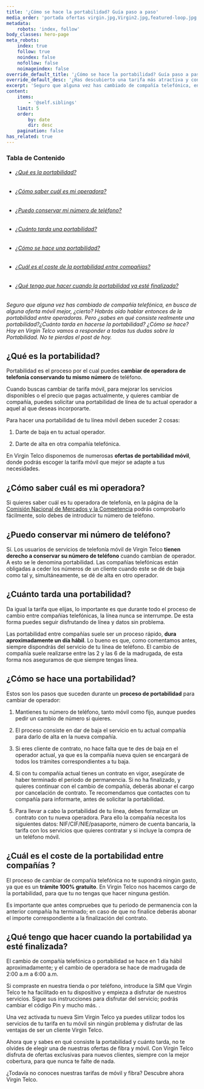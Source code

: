 ```yaml
---
title: '¿Cómo se hace la portabilidad? Guía paso a paso'
media_order: 'portada ofertas virgin.jpg,Virgin2.jpg,featured-loop.jpg'
metadata:
    robots: 'index, follow'
body_classes: hero-page
meta_robots:
    index: true
    follow: true
    noindex: false
    nofollow: false
    noimageindex: false
override_default_title: '¿Cómo se hace la portabilidad? Guía paso a paso'
override_default_desc: '¿Has descubierto una tarifa más atractiva y con mejor precio en otra compañía? Encuentra todas las respuestas que necesitas para convertir el proceso de portabilidad en algo sencillo, rápido y sin ningún coste.'
excerpt: 'Seguro que alguna vez has cambiado de compañía telefónica, en busca de alguna oferta móvil mejor, ¿cierto? Habrás oído hablar entonces de la portabilidad entre operadoras. Pero ¿sabes...'
content:
    items:
        - '@self.siblings'
    limit: 5
    order:
        by: date
        dir: desc
    pagination: false
has_related: true
---
```


<!-- # ¿Qué es y cuánto tarda una portabilidad? -->

<!-- <div class="mb-5"></div> -->
    
<!-- ![](Virgin2.jpg) -->

<!-- <div class="mb-5"></div> -->
### Tabla de Contenido

<div class="mb-5"></div>

<div class="links-list"></div>

* ######  <span class="magnet-link">[¿Qué es la portabilidad?](#que)</span>
* ######  <span class="magnet-link">[¿Cómo saber cuál es mi operadora?](#operadora)</span>
* ######  <span class="magnet-link">[¿Puedo conservar mi número de teléfono?](#conservar)</span>
* ######  <span class="magnet-link">[¿Cuánto tarda una portabilidad?](#cuanto)</span>
* ######  <span class="magnet-link">[¿Cómo se hace una portabilidad?](#como)</span>
* ######  <span class="magnet-link">[¿Cuál es el coste de la portabilidad entre compañias?](#companias)</span>
* ######  <span class="magnet-link">[¿Qué tengo que hacer cuando la portabilidad ya esté finalizada?](#dia)</span>

<div class="mb-5"></div>

_Seguro que alguna vez has cambiado de compañía telefónica, en busca de alguna oferta móvil mejor, ¿cierto? Habrás oído hablar entonces de la portabilidad entre operadoras. Pero ¿sabes en qué consiste realmente una portabilidad?¿Cuánto tarda en hacerse la portabilidad? ¿Cómo se hace? Hoy en Virgin Telco vamos a responder a todas tus dudas sobre la Portabilidad. No te pierdas el post de hoy._

## <span id="que">¿Qué es la portabilidad?<span>
    
Portabilidad es el proceso por el cual puedes **cambiar de operadora de telefonía conservando tu mismo número** de teléfono.

Cuando buscas cambiar de tarifa móvil, para mejorar los servicios disponibles o el precio que pagas actualmente, y quieres cambiar de compañía, puedes solicitar una portabilidad de línea de tu actual operador a aquel al que deseas incorporarte.

Para hacer una portabilidad de tu línea móvil deben suceder 2 cosas: 
    
1. Darte de baja en tu actual operador.

2. Darte de alta en otra compañía telefónica.

En Virgin Telco disponemos de numerosas **ofertas de portabilidad móvil**, donde podrás escoger la tarifa móvil que mejor se adapte a tus necesidades.
    
<div class="mb-5"></div>    
    
## <span id="operadora">¿Cómo saber cuál es mi operadora?<span>
    
Si quieres saber cuál es tu operadora de telefonía, en la página de la [Comisión Nacional de Mercados y la Competencia](https://numeracionyoperadores.cnmc.es/portabilidad/movil) podrás comprobarlo fácilmente, solo debes de introducir tu número de teléfono.
    
<div class="mb-5"></div>    
    
## <span id="conservar">¿Puedo conservar mi número de teléfono?<span>
    
Sí. Los usuarios de servicios de telefonía móvil de Virgin Telco **tienen derecho a conservar su número de teléfono** cuando cambian de operador. A esto se le denomina portabilidad. Las compañías telefónicas están obligadas a ceder los números de un cliente cuando este se dé de baja como tal y, simultáneamente, se dé de alta en otro operador.

<div class="mb-5"></div>

## <span id="cuanto">¿Cuánto tarda una portabilidad?<span>
    
Da igual la tarifa que elijas, lo importante es que durante todo el proceso de cambio entre compañías telefónicas, la línea nunca se interrumpe. De esta forma puedes seguir disfrutando de línea y datos sin problema.  

Las portabilidad entre compañías suele ser un proceso rápido, **dura aproximadamente un día hábil**. Lo bueno es que, como comentamos antes, siempre dispondrás del servicio de tu línea de teléfono. El cambio de compañía suele realizarse entre las 2 y las 6 de la madrugada, de esta forma nos aseguramos de que siempre tengas línea.
    
<div class="mb-5"></div>    
    
## <span id="como">¿Cómo se hace una portabilidad?<span>  
    
Estos son los pasos que suceden durante un **proceso de portabilidad** para cambiar de operador:

1. Mantienes tu número de teléfono, tanto móvil como fijo, aunque puedes pedir un cambio de número si quieres.

2. El proceso consiste en dar de baja el servicio en tu actual compañía para darlo de alta en la nueva compañía.  

3. Si eres cliente de contrato, no hace falta que te des de baja en el operador actual, ya que es la compañía nueva quien se encargará de todos los trámites correspondientes a tu baja. 

4. Si con tu compañía actual tienes un contrato en vigor, asegúrate de haber terminado el periodo de permanencia. Si no ha finalizado, y quieres continuar con el cambio de compañía, deberás abonar el cargo por cancelación de contrato. Te recomendamos que contactes con tu compañía para informarte, antes de solicitar la portabilidad.
 
5. Para llevar a cabo la portabilidad de tu línea, debes formalizar un contrato con tu nueva operadora. Para ello la compañía necesita los siguientes datos: NIF/CIF/NIE/pasaporte, número de cuenta bancaria, la tarifa con los servicios que quieres contratar y si incluye la compra de un teléfono móvil. 
    
<div class="mb-5"></div>    
    
## <span id="companias">¿Cuál es el coste de la portabilidad entre compañías ?<span> 

El proceso de cambiar de compañía telefónica no te supondrá ningún gasto, ya que es un **trámite 100% gratuito**. En Virgin Telco nos hacemos cargo de la portabilidad, para que tu no tengas que hacer ninguna gestión.
    
Es importante que antes compruebes que tu periodo de permanencia con la anterior compañía ha terminado; en caso de que no finalice deberás abonar el importe correspondiente a la finalización del contrato. 
    
<div class="mb-5"></div> 
    
## <span id="dia">¿Qué tengo que hacer cuando la portabilidad ya esté finalizada?<span>
    
El cambio de compañía telefónica o portabilidad se hace en 1 día hábil aproximadamente; y el cambio de operadora se hace de madrugada de 2:00 a.m a 6:00 a.m.

Si compraste en nuestra tienda o por teléfono, introduce la SIM que Virgin Telco te ha facilitado en tu dispositivo y empieza a disfrutar de nuestros servicios. Sigue sus instrucciones para disfrutar del servicio; podrás cambiar el código Pin y mucho más. .

Una vez activada tu nueva Sim Virgin Telco ya puedes utilizar todos los servicios de tu tarifa en tu móvil sin ningún problema y disfrutar de las ventajas de ser un cliente Virgin Telco. 

Ahora que y sabes en qué consiste la portabilidad y cuánto tarda, no te olvides de elegir una de nuestras ofertas de fibra y móvil. Con Virgin Telco disfruta de ofertas exclusivas para nuevos clientes, siempre con la mejor cobertura, para que nunca te falte de nada. 
    
¿Todavía no conoces nuestras tarifas de móvil y fibra? Descubre ahora Virgin Telco.  
    
